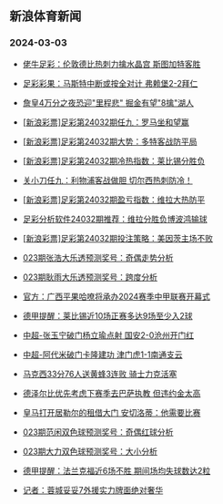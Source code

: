 ## 新浪体育新闻 
### 2024-03-03

+ [佬牛足彩：伦敦德比热刺力擒水晶宫 斯图加特客胜](https://sports.sina.com.cn/l/2024-03-02/doc-inakwwtq6692400.shtml)

+ [足彩彩果：马斯特中断或按全对计 弗赖堡2-2拜仁](https://sports.sina.com.cn/l/2024-03-02/doc-inakwsms6787607.shtml)

+ [詹皇4万分之夜恐迎"里程悲" 掘金有望"8擒"湖人](https://sports.sina.com.cn/l/2024-03-02/doc-inakvksk8342635.shtml)

+ [[新浪彩票]足彩第24032期任九：罗马坐和望赢](https://sports.sina.com.cn/l/2024-03-02/doc-inakwsmn9585974.shtml)

+ [[新浪彩票]足彩第24032期大势：多特客战防平局](https://sports.sina.com.cn/l/2024-03-02/doc-inakwsmu7697950.shtml)

+ [[新浪彩票]足彩第24032期冷热指数：莱比锡分胜负](https://sports.sina.com.cn/l/2024-03-02/doc-inakwsmu3567477.shtml)

+ [关小刀任九：利物浦客战做胆 切尔西热刺防冷！](https://sports.sina.com.cn/l/2024-03-02/doc-inakxiin3268219.shtml)

+ [[新浪彩票]足彩第24032期盈亏指数：维拉大热防平](https://sports.sina.com.cn/l/2024-03-02/doc-inakwsms6789968.shtml)

+ [足彩分析软件24032期推荐：维拉分胜负博波鸿输球](https://sports.sina.com.cn/l/2024-03-02/doc-inakwsmu3570688.shtml)

+ [[新浪彩票]足彩第24032期投注策略：美因茨主场不败](https://sports.sina.com.cn/l/2024-03-02/doc-inakwsmu3566962.shtml)

+ [023期张浩大乐透预测奖号：奇偶走势分析](https://sports.sina.com.cn/l/2024-03-02/doc-inakuyan7619000.shtml)

+ [023期耿雨大乐透预测奖号：跨度分析](https://sports.sina.com.cn/l/2024-03-02/doc-inakuyaq8522812.shtml)

+ [官方：广西平果哈嘹将承办2024赛季中甲联赛开幕式](https://sports.sina.com.cn/china/j/2024-03-02/doc-inakxpra9153801.shtml)

+ [德甲提醒：莱比锡近10场正赛多达9场至少入2球](https://sports.sina.com.cn/l/2024-03-02/doc-inakwwtq6675044.shtml)

+ [中超-张玉宁破门杨立瑜点射 国安2-0沧州开门红](https://sports.sina.com.cn/china/j/2024-03-02/doc-inakxyfe7052356.shtml)

+ [中超-阿代米破门卡隆建功 津门虎1-1南通支云](https://sports.sina.com.cn/china/j/2024-03-02/doc-inakxyew8940403.shtml)

+ [马克西33分76人送黄蜂3连败 骑士力克活塞](https://sports.sina.com.cn/basketball/nba/2024-03-02/doc-inakwwts7595034.shtml)

+ [德泽尔比优先考虑下赛季去巴萨执教 但违约金太高](https://sports.sina.com.cn/g/laliga/2024-03-02/doc-inakxyfe7048198.shtml)

+ [皇马打开居勒尔的租借大门 安切洛蒂：他需要比赛](https://sports.sina.com.cn/g/laliga/2024-03-02/doc-inakxyfa6142578.shtml)

+ [023期范闲双色球预测奖号：奇偶红球分析](https://sports.sina.com.cn/l/2024-03-02/doc-inakuyaq8520050.shtml)

+ [023期大力双色球预测奖号：大小分析](https://sports.sina.com.cn/l/2024-03-02/doc-inakuyai0407870.shtml)

+ [德甲提醒：法兰克福近6场不胜 期间场均失球数达2粒](https://sports.sina.com.cn/l/2024-03-02/doc-inakwwtq6676110.shtml)

+ [记者：蓉城妥妥7外援实力牌面绝对奢华](https://sports.sina.com.cn/china/j/2024-03-02/doc-inakxyfe2932745.shtml)

